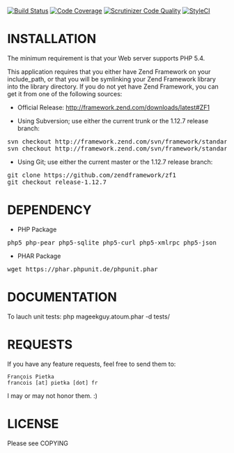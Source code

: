 [![Build Status](https://scrutinizer-ci.com/g/fpietka/Zend-Nested-Set/badges/build.png?b=master)](https://scrutinizer-ci.com/g/fpietka/Zend-Nested-Set/build-status/master) [![Code Coverage](https://scrutinizer-ci.com/g/fpietka/Zend-Nested-Set/badges/coverage.png?b=master)](https://scrutinizer-ci.com/g/fpietka/Zend-Nested-Set/?branch=master) [![Scrutinizer Code Quality](https://scrutinizer-ci.com/g/fpietka/Zend-Nested-Set/badges/quality-score.png?b=master)](https://scrutinizer-ci.com/g/fpietka/Zend-Nested-Set/?branch=master) [![StyleCI](https://styleci.io/repos/452790/shield)](https://styleci.io/repos/452790)

INSTALLATION
=======================================================================

The minimum requirement is that your Web server supports PHP 5.4.

This application requires that you either have Zend Framework on your
include_path, or that you will be symlinking your Zend Framework library
into the library directory. If you do not yet have Zend Framework, you
can get it from one of the following sources:

  * Official Release:
http://framework.zend.com/downloads/latest#ZF1

  * Using Subversion; use either the current trunk or the 1.12.7 release branch:
<pre>
svn checkout http://framework.zend.com/svn/framework/standard/trunk/library/Zend
svn checkout http://framework.zend.com/svn/framework/standard/branches/release-1.12/library/Zend
</pre>

  * Using Git; use either the current master or the 1.12.7 release branch:
<pre>
git clone https://github.com/zendframework/zf1
git checkout release-1.12.7
</pre>

DEPENDENCY
=======================================================================

* PHP Package
<pre>php5 php-pear php5-sqlite php5-curl php5-xmlrpc php5-json</pre>

* PHAR Package
<pre>wget https://phar.phpunit.de/phpunit.phar</pre>

DOCUMENTATION
======================================================================

To lauch unit tests:
    php mageekguy.atoum.phar -d tests/

REQUESTS
=======================================================================
If you have any feature requests, feel free to send them to:

    François Pietka
    francois [at] pietka [dot] fr

I may or may not honor them. :)

LICENSE
=======================================================================
Please see COPYING

